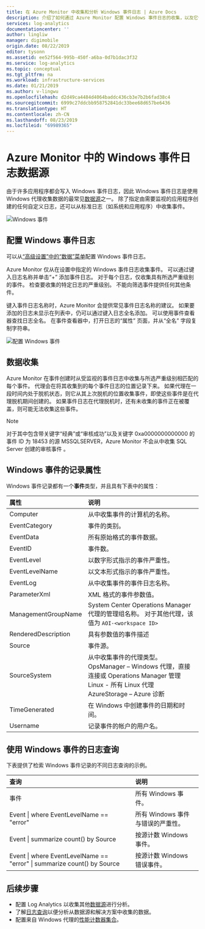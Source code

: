 ```yaml
---
title: 在 Azure Monitor 中收集和分析 Windows 事件日志 | Azure Docs
description: 介绍了如何通过 Azure Monitor 配置 Windows 事件日志的收集，以及它们创建的记录的详细信息。
services: log-analytics
documentationcenter: ''
author: lingliw
manager: digimobile
origin.date: 08/22/2019
editor: tysonn
ms.assetid: ee52f564-995b-450f-a6ba-0d7b1dac3f32
ms.service: log-analytics
ms.topic: conceptual
ms.tgt_pltfrm: na
ms.workload: infrastructure-services
ms.date: 01/21/2019
ms.author: v-lingwu
ms.openlocfilehash: d2d49ca4484d4064baddc436cb3e7b2b6fad38c4
ms.sourcegitcommit: 6999c27ddcbb958752841dc33bee68d657be6436
ms.translationtype: HT
ms.contentlocale: zh-CN
ms.lasthandoff: 08/23/2019
ms.locfileid: "69989365"
---
```

# <a name="windows-event-log-data-sources-in-azure-monitor"></a>Azure Monitor 中的 Windows 事件日志数据源
由于许多应用程序都会写入 Windows 事件日志，因此 Windows 事件日志是使用 Windows 代理收集数据的最常见[数据源](agent-data-sources.md)之一。  除了指定由需要监视的应用程序创建的任何自定义日志，还可以从标准日志（如系统和应用程序）中收集事件。

![Windows 事件](media/data-sources-windows-events/overview.png)     

## <a name="configuring-windows-event-logs"></a>配置 Windows 事件日志
可以从[“高级设置”中的“数据”菜单](agent-data-sources.md#configuring-data-sources)配置 Windows 事件日志。

Azure Monitor 仅从在设置中指定的 Windows 事件日志收集事件。  可以通过键入日志名称并单击“+”  添加事件日志。  对于每个日志，仅收集具有所选严重级别的事件。  检查要收集的特定日志的严重级别。  不能向筛选事件提供任何其他条件。

键入事件日志名称时，Azure Monitor 会提供常见事件日志名称的建议。 如果要添加的日志未显示在列表中，仍可以通过键入日志全名添加。 可以使用事件查看器查找日志全名。 在事件查看器中，打开日志的“属性”  页面，并从“全名”  字段复制字符串。

![配置 Windows 事件](media/data-sources-windows-events/configure.png)

## <a name="data-collection"></a>数据收集
Azure Monitor 在事件创建时从受监视的事件日志中收集与所选严重级别相匹配的每个事件。  代理会在将其收集到的每个事件日志的位置记录下来。  如果代理在一段时间内处于脱机状态，则它从其上次脱机的位置收集事件，即使这些事件是在代理脱机期间创建的。  如果事件日志在代理脱机时，还有未收集的事件正在被覆盖，则可能无法收集这些事件。

>[!NOTE]
>对于其中包含带关键字“经典”或“审核成功”以及关键字 0xa0000000000000 的事件 ID 为 18453 的源 MSSQLSERVER，Azure Monitor 不会从中收集 SQL Server 创建的审核事件     。
>

## <a name="windows-event-records-properties"></a>Windows 事件的记录属性
Windows 事件记录都有一个**事件**类型，并且具有下表中的属性：

| 属性 | 说明 |
|:--- |:--- |
| Computer |从中收集事件的计算机的名称。 |
| EventCategory |事件的类别。 |
| EventData |所有原始格式的事件数据。 |
| EventID |事件数。 |
| EventLevel |以数字形式指示的事件严重性。 |
| EventLevelName |以文本形式指示的事件严重性。 |
| EventLog |从中收集事件的事件日志名称。 |
| ParameterXml |XML 格式的事件参数值。 |
| ManagementGroupName |System Center Operations Manager 代理的管理组名称。  对于其他代理，该值为 `AOI-<workspace ID>` |
| RenderedDescription |具有参数值的事件描述 |
| Source |事件源。 |
| SourceSystem |从中收集事件的代理类型。 <br> OpsManager – Windows 代理，直接连接或 Operations Manager 管理 <br> Linux - 所有 Linux 代理  <br> AzureStorage – Azure 诊断 |
| TimeGenerated |在 Windows 中创建事件的日期和时间。 |
| Username |记录事件的帐户的用户名。 |

## <a name="log-queries-with-windows-events"></a>使用 Windows 事件的日志查询
下表提供了检索 Windows 事件记录的不同日志查询的示例。

| 查询 | 说明 |
|:---|:---|
| 事件 |所有 Windows 事件。 |
| Event &#124; where EventLevelName == "error" |所有 Windows 事件与错误的严重性。 |
| Event &#124; summarize count() by Source |按源计数 Windows 事件。 |
| Event &#124; where EventLevelName == "error" &#124; summarize count() by Source |按源计数 Windows 错误事件。 |


## <a name="next-steps"></a>后续步骤
* 配置 Log Analytics 以收集其他[数据源](agent-data-sources.md)进行分析。
* 了解[日志查询](../log-query/log-query-overview.md)以便分析从数据源和解决方案中收集的数据。  
* 配置来自 Windows 代理的[性能计数器集合](data-sources-performance-counters.md)。



